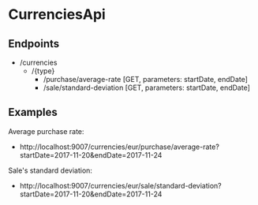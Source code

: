 # CurrenciesApi

## Endpoints
  - /currencies
    - /{type}
      - /purchase/average-rate [GET, parameters: startDate, endDate]
      - /sale/standard-deviation [GET, parameters: startDate, endDate]
      
## Examples
Average purchase rate:
  - http://localhost:9007/currencies/eur/purchase/average-rate?startDate=2017-11-20&endDate=2017-11-24
  
Sale's standard deviation:
  - http://localhost:9007/currencies/eur/sale/standard-deviation?startDate=2017-11-20&endDate=2017-11-24
